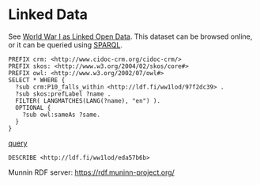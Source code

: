 # Linked Data

See [World War I as Linked Open Data](https://www.ldf.fi/dataset/ww1lod/). This dataset can be browsed online, or it can be queried using [SPARQL](https://www.w3.org/2009/Talks/0615-qbe/).

	PREFIX crm: <http://www.cidoc-crm.org/cidoc-crm/>
	PREFIX skos: <http://www.w3.org/2004/02/skos/core#>
	PREFIX owl: <http://www.w3.org/2002/07/owl#>
	SELECT * WHERE {
	  ?sub crm:P10_falls_within <http://ldf.fi/ww1lod/97f2dc39> .
	  ?sub skos:prefLabel ?name .
	  FILTER( LANGMATCHES(LANG(?name), "en") ).
	  OPTIONAL {
	    ?sub owl:sameAs ?same.
	  }
	} 

[query](https://api.triplydb.com/s/fxSeOmaD4)


	DESCRIBE <http://ldf.fi/ww1lod/eda57b6b>


Munnin RDF server: https://rdf.muninn-project.org/

